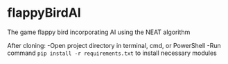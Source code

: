 # flappyBirdAI
 The game flappy bird incorporating AI using the NEAT algorithm

After cloning:
-Open project directory in terminal, cmd, or PowerShell
-Run command ``pip install -r requirements.txt`` to install necessary modules